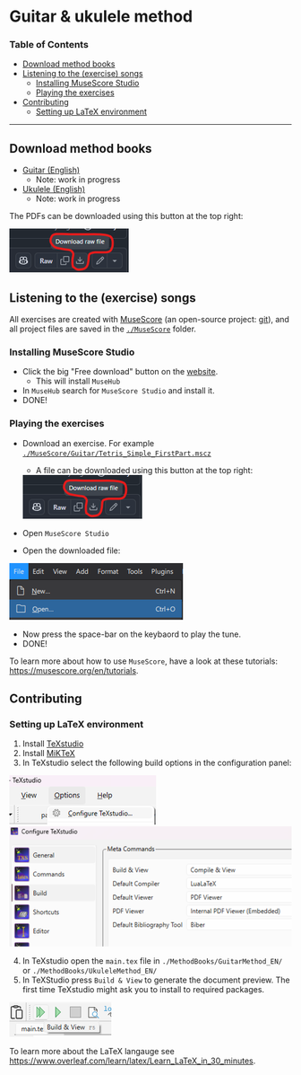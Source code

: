 # Guitar & ukulele method

### Table of Contents  
- [Download method books](#download-method-books)
- [Listening to the (exercise) songs](#listening-to-the-exercise-songs)
    - [Installing MuseScore Studio](#installing-musescore-studio)
    - [Playing the exercises](#playing-the-exercises)
- [Contributing](#contributing)
    - [Setting up LaTeX environment](#setting-up-latex-environment)

---

## Download method books
- [Guitar (English)](./MethodBooks/GuitarMethod_EN/main.pdf)
    - Note: work in progress
- [Ukulele (English)](./MethodBooks/UkuleleMethod_EN/main.pdf)
    - Note: work in progress

The PDFs can be downloaded using this button at the top right:
    
<img src="Images/GitDownloadFile.png">

## Listening to the (exercise) songs
All exercises are created with [MuseScore](https://musescore.org/en) (an open-source project: [git](https://github.com/musescore/MuseScore)), and all project files are saved in the [`./MuseScore`](./MuseScore/) folder.

### Installing MuseScore Studio
- Click the big "Free download" button on the [website](https://musescore.org/en).
    - This will install `MuseHub`
- In `MuseHub` search for `MuseScore Studio` and install it.
- DONE!

### Playing the exercises

- Download an exercise. For example [`./MuseScore/Guitar/Tetris_Simple_FirstPart.mscz`](./MuseScore/Guitar/Tetris_Simple_FirstPart.mscz)
    - A file can be downloaded using this button at the top right:
    
    <img src="Images/GitDownloadFile.png">

- Open `MuseScore Studio`
- Open the downloaded file:

<img src="Images/MuseScoreOpenProject.png">

- Now press the space-bar on the keybaord to play the tune.
- DONE!

To learn more about how to use `MuseScore`, have a look at these tutorials: https://musescore.org/en/tutorials.

## Contributing
### Setting up LaTeX environment
1. Install [TeXstudio](https://www.texstudio.org/)
2. Install [MiKTeX](https://miktex.org/download)
3. In TeXstudio select the following build options in the configuration panel:

<img src="Images/TeXstudioOpenConfiguration.png">

<img src="Images/TeXstudioBuildSettings.png">

4. In TeXstudio open the `main.tex` file in `./MethodBooks/GuitarMethod_EN/` or `./MethodBooks/UkuleleMethod_EN/`
5. In TeXStudio press `Build & View` to generate the document preview. The first time TeXstudio might ask you to install to required packages.

<img src="Images/TeXstudioBuildAndView.png">

To learn more about the LaTeX langauge see https://www.overleaf.com/learn/latex/Learn_LaTeX_in_30_minutes.